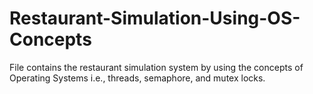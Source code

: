 # Restaurant-Simulation-Using-OS-Concepts
File contains the  restaurant simulation system by using the concepts of Operating Systems i.e., threads, semaphore, and mutex locks.
